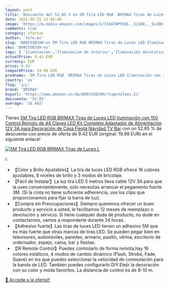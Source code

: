 ```yaml
---
layout: post
title: 'Descuento del 52.85 % en 5M Tira LED RGB  BRIMAX Tiras de Luces L'
date: 2021-05-25 13:08:49
image: 'https://m.media-amazon.com/images/I/51b67WPFhDL._SL500_._SL400_.jpg'
comments: true
category: ofertas
author: 'tole.es'
slug: 'B08C55BJXH-es 5M Tira LED RGB BRIMAX Tiras de Luces LED Iluminación con...'
sku: 'B08C55BJXH-es'
tags: [ 'Iluminación','Iluminación de interior','Iluminación decorativa y para usos específicos de interior','Tiras LED de interior','brimax','navidad', ]
actualPrice: 9.42 EUR
currency: EUR
price: 9.42
comparePrice: 19.98 EUR
prodname: '5M Tira LED RGB  BRIMAX Tiras de Luces LED Iluminación con 150  Control Remoto de 44 Claves LED Kit Completo  Adaptador de Alimentación 12V 3A para Decoración de Casa Fiesta Navidad TV Bar'
country: 'es'
flag: '🇪🇸'
brand: 'BRIMAX'
buyurl: 'https://www.amazon.es/dp/B08C55BJXH/?tag=tolees-21'
descuento: '52.85'
average: '16.462'
---
```


Tienes [5M Tira LED RGB  BRIMAX Tiras de Luces LED Iluminación con 150  Control Remoto de 44 Claves LED Kit Completo  Adaptador de Alimentación 12V 3A para Decoración de Casa Fiesta Navidad TV Bar](https://www.amazon.es/dp/B08C55BJXH/?tag=tolees-21) con un 52.85 % de descuento con precio de oferta de 9.42 EUR (original: 19.98 EUR) en el siguiente enlace!

[![5M Tira LED RGB  BRIMAX Tiras de Luces L](https://m.media-amazon.com/images/I/51b67WPFhDL._SL500_._SL400_.jpg)](https://www.amazon.es/dp/B08C55BJXH/?tag=tolees-21)

ℹ️:

- 【Color y Brillo Ajustables】La tira de luces LED RGB ofrece 16 colores ajustables, 8 niveles de brillo y 3 modos de bricolaje.
- 【Fácil de Instalar】La luz tira LED 5 metros lleva cable 12V 3A para que la usen convenientemente, solo necesitas arrancar el pegamento fuerte 3M. (Si la cinta no tiene suficiente adherencia, use los clips que proporcionamos para fijar la barra de luz).
- 【Compra sin Preocupaciones】Siempre queremos ofrecer un buen producto y servicio a usted, le facilitamos 12 meses de reemplazo o devolución y servicio. Si tiene cualquier duda de producto, no dude en contactarnos, vamos a responderle durante 24 horas.
- 【Adhesivo fuerte】Las tiras de luces LED tienen un adhesivo 5M que es más fuerte que otras marcas de tiras LED. Se pueden pegar bien en televisores, automóviles, paredes, armario, pasillo, vitrina, escritorio de ordernador, espejo, cama, bar y fiestas.
- 【IR Remote Control】Puedes controlarlo de forma remota,hay 16 colores estáticos, 4 modos de cambio dinámico (Flash, Strobe, Fade, Suave) en los que puedes seleccionar la velocidad de conmutación para la banda de LED. También puedes configurarlo DIY.Elejir la decoración con su color y moda favoritos. La distancia de control es de 8-10 m.

[🛒 Accede a la oferta!!](https://www.amazon.es/dp/B08C55BJXH/?tag=tolees-21)
